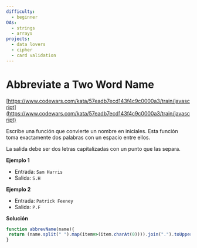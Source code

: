 ```yaml
---
difficulty:
  - beginner
OAs:
  - strings
  - arrays
projects:
  - data lovers
  - cipher
  - card validation
---
```


# Abbreviate a Two Word Name

[https://www.codewars.com/kata/57eadb7ecd143f4c9c0000a3/train/javascript](https://www.codewars.com/kata/57eadb7ecd143f4c9c0000a3/train/javascript)

Escribe una función que convierte un nombre en iniciales. Esta función toma
exactamente dos palabras con un espacio entre ellos.

La salida debe ser dos letras capitalizadas con un punto que las separa.

__Ejemplo 1__

- Entrada: `Sam Harris`
- Salida: `S.H`

__Ejemplo 2__

- Entrada: `Patrick Feeney`
- Salida: `P.F`
  
__Solución__
```js
function abbrevName(name){
 return (name.split(" ").map(item=>(item.charAt(0)))).join(".").toUpperCase()
}
```
